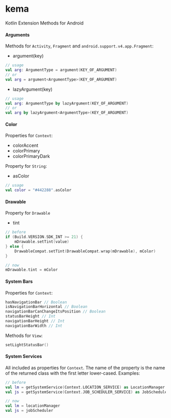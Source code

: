 # kema
Kotlin Extension Methods for Android

#### Arguments

Methods for `Activity`, `Fragment` and `android.support.v4.app.Fragment`:
* argument(key)
```kotlin
// usage
val arg: ArgumentType = argument(KEY_OF_ARGUMENT)
// or
val arg = argument<ArgumentType>(KEY_OF_ARGUMENT)
```
* lazyArgument(key)
```kotlin
// usage
val arg: ArgumentType by lazyArgument(KEY_OF_ARGUMENT)
// or
val arg by lazyArgument<ArgumentType>(KEY_OF_ARGUMENT)
```

#### Color

Properties for `Context`:
* colorAccent
* colorPrimary
* colorPrimaryDark
 
Property for `String`:
* asColor
```kotlin
// usage
val color = "#442288".asColor
```

#### Drawable

Property for `Drawable`
* tint
```kotlin
// before
if (Build.VERSION.SDK_INT >= 21) {
    mDrawable.setTint(value)
} else {
    DrawableCompat.setTint(DrawableCompat.wrap(mDrawable), mColor)
}

// now
mDrawable.tint = mColor
```

#### System Bars

Properties for `Context`:
```kotlin
hasNavigationBar // Boolean
isNavigationBarHorizontal // Boolean
navigationBarCanChangeItsPosition // Boolean
statusBarHeight // Int
navigationBarHeight // Int
navigationBarWidth // Int
```
Methods for `View`:
```kotlin
setLightStatusBar()
```

#### System Services

All included as properties for `Context`. The name of the property is the name of the returned class with the first letter lower-cased. Examples:
```kotlin
// before
val lm = getSystemService(Context.LOCATION_SERVICE) as LocationManager
val js = getSystemService(Context.JOB_SCHEDULER_SERVICE) as JobScheduler

// now
val lm = locationManager
val js = jobScheduler
```
